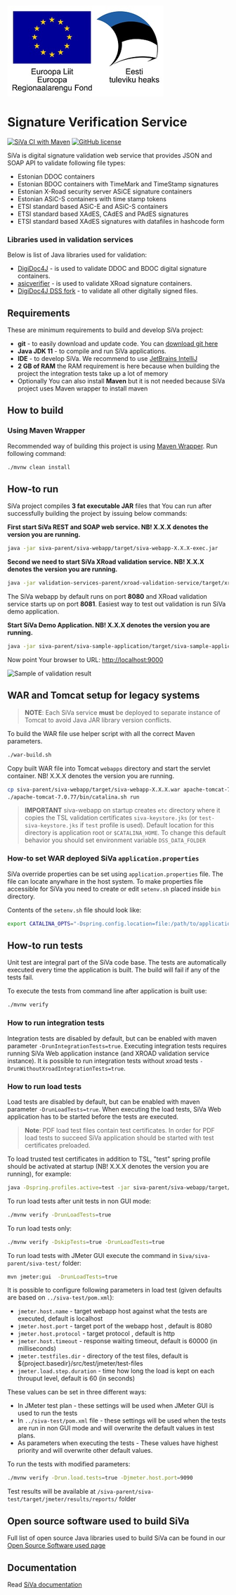 ![EU Regional Development Fund](docs/img/siva/EL_Regionaalarengu_Fond_horisontaalne-vaike.jpg)

# Signature Verification Service

[![SiVa CI with Maven](https://github.com/open-eid/siva/actions/workflows/siva-verify.yml/badge.svg?branch=master)](https://github.com/open-eid/siva/actions/workflows/siva-verify.yml)
[![GitHub license](https://img.shields.io/badge/license-EUPLv1.1-blue.svg)](https://raw.githubusercontent.com/open-eid/SiVa/develop/LICENSE.md)

SiVa is digital signature validation web service that provides JSON and SOAP API to validate following file types:

* Estonian DDOC containers
* Estonian BDOC containers with TimeMark and TimeStamp signatures
* Estonian X-Road security server ASiCE signature containers
* Estonian ASiC-S containers with time stamp tokens
* ETSI standard based ASiC-E and ASiC-S containers
* ETSI standard based XAdES, CAdES and PAdES signatures
* ETSI standard based XAdES signatures with datafiles in hashcode form

### Libraries used in validation services

Below is list of Java libraries used for validation:

* [DigiDoc4J](https://github.com/open-eid/digidoc4j) - is used to validate DDOC and BDOC digital signature containers.
* [asicverifier](https://github.com/ria-ee/X-Road/tree/master/src/asicverifier) - is used to validate XRoad signature containers.
* [DigiDoc4J DSS fork](https://github.com/open-eid/sd-dss) - to validate all other digitally signed files.

## Requirements

These are minimum requirements to build and develop SiVa project:

* **git** - to easily download and update code. You can [download git here](https://git-scm.com/)
* **Java JDK 11** - to compile and run SiVa applications.
* **IDE** - to develop SiVa. We recommend to use [JetBrains IntelliJ](https://www.jetbrains.com/idea/)
* **2 GB of RAM** the RAM requirement is here because when building the project the integration tests take up a lot of memory
* Optionally You can also install **Maven** but it is not needed because SiVa project uses Maven wrapper to install maven

## How to build

### Using Maven Wrapper

Recommended way of building this project is using [Maven Wrapper](https://github.com/takari/maven-wrapper).
Run following command:

```bash
./mvnw clean install
```

## How-to run

SiVa project compiles **3 fat executable JAR** files that You can run after successfully building the
project by issuing below commands:

**First start SiVa REST and SOAP web service. NB! X.X.X denotes the version you are running.**

```bash
java -jar siva-parent/siva-webapp/target/siva-webapp-X.X.X-exec.jar
```

**Second we need to start SiVa XRoad validation service. NB! X.X.X denotes the version you are running.**

```bash
java -jar validation-services-parent/xroad-validation-service/target/xroad-validation-service-X.X.X-exec.jar
```

The SiVa webapp by default runs on port **8080** and XRoad validation service starts up on port **8081**.
Easiest way to test out validation is run SiVa demo application.

**Start SiVa Demo Application. NB! X.X.X denotes the version you are running.**

```bash
java -jar siva-parent/siva-sample-application/target/siva-sample-application-X.X.X.jar
```

Now point Your browser to URL: <http://localhost:9000>

![Sample of validation result](https://raw.githubusercontent.com/open-eid/SiVa/develop/docs/img/siva-responsive.png)

## WAR and Tomcat setup for legacy systems

> **NOTE**: Each SiVa service **must** be deployed to separate instance of Tomcat to avoid Java JAR library version
> conflicts.

To build the WAR file use helper script with all the correct Maven parameters.

```bash
./war-build.sh
```

Copy built WAR file into Tomcat `webapps` directory and start the servlet container. NB! X.X.X denotes the version you are running.

```bash
cp siva-parent/siva-webapp/target/siva-webapp-X.X.X.war apache-tomcat-7.0.70/webapps
./apache-tomcat-7.0.77/bin/catalina.sh run
```

> **IMPORTANT** siva-webapp on startup creates `etc` directory where it copies the TSL validation certificates
> `siva-keystore.jks` (or `test-siva-keystore.jks` if `test` profile is used). Default location for this directory
> is application root or `$CATALINA_HOME`. To change this default behavior you should set environment variable
> `DSS_DATA_FOLDER`

### How-to set WAR deployed SiVa `application.properties`

SiVa override properties can be set using `application.properties` file. The file can locate anywhare in the host system.
To make properties file accessible for SiVa you need to create or edit `setenv.sh` placed inside `bin` directory.

Contents of the `setenv.sh` file should look like:

```bash
export CATALINA_OPTS="-Dspring.config.location=file:/path/to/application.properties"
```

## How-to run tests

Unit test are integral part of the SiVa code base. The tests are automatically executed every
time the application is built. The build will fail if any of the tests fail.

To execute the tests from command line after application is built use:

```bash
./mvnw verify
```

### How to run integration tests
Integration tests are disabled by default, but can be enabled with maven parameter `-DrunIntegrationTests=true`. 
Executing integration tests requires running SiVa Web application instance (and XROAD validation service instance). 
It is possible to run integration tests without xroad tests `-DrunWithoutXroadIntegrationTests=true`.

### How to run load tests

Load tests are disabled by default, but can be enabled with maven parameter `-DrunLoadTests=true`. When executing the load
tests, SiVa Web application has to be started before the tests are executed.

> **Note**: PDF load test files contain test certificates. In order for PDF load tests to succeed
> SiVa application should be started with test certificates preloaded.

To load trusted test certificates in addition to TSL, "test" spring profile should be activated at startup (NB! X.X.X denotes the version you are running), for example:

```bash
java -Dspring.profiles.active=test -jar siva-parent/siva-webapp/target/siva-webapp-X.X.X-exec.jar
```

To run load tests after unit tests in non GUI mode:

```bash
./mvnw verify -DrunLoadTests=true
```

To run load tests only:

```bash
./mvnw verify -DskipTests=true -DrunLoadTests=true
```

To run load tests with JMeter GUI execute the command in `Siva/siva-parent/siva-test/` folder:

```bash
mvn jmeter:gui  -DrunLoadTests=true
```

It is possible to configure following parameters in load test (given defaults are based on `../siva-test/pom.xml`):

  * `jmeter.host.name` - target webapp host against what the tests are executed, default is localhost
  * `jmeter.host.port` - target port of the webapp host , default is 8080
  * `jmeter.host.protocol` - target protocol , default is http
  * `jmeter.host.timeout` - response waiting timeout, default is 60000 (in milliseconds)
  * `jmeter.testfiles.dir` - directory of the test files, default is ${project.basedir}/src/test/jmeter/test-files
  * `jmeter.load.step.duration` - time how long the load is kept on each throuput level, default is 60 (in seconds)

These values can be set in three different ways:
  * In JMeter test plan - these settings will be used when JMeter GUI is used to run the tests
  * In `../siva-test/pom.xml` file - these settings will be used when the tests are run in non GUI mode
    and will overwrite the default values in test plans.
  * As parameters when executing the tests - These values have highest priority and will overwrite other default values.

To run the tests with modified parameters:

```bash
./mvnw verify -Drun.load.tests=true -Djmeter.host.port=9090
```

Test results will be available at `/siva-parent/siva-test/target/jmeter/results/reports/` folder

## Open source software used to build SiVa

Full list of open source Java libraries used to build SiVa can be found in our
[Open Source Software used page](OSS_USED.md)

## Documentation

Read [SiVa documentation](http://open-eid.github.io/SiVa/)
